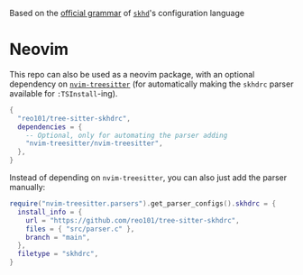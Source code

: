 Based on the [official grammar](https://github.com/koekeishiya/skhd/blob/master/README.md#configuration) of [`skhd`](https://github.com/koekeishiya/skhd)'s configuration language

# Neovim

This repo can also be used as a neovim package, with an optional dependency on [`nvim-treesitter`](https://github.com/nvim-treesitter/nvim-treesitter) (for automatically making the `skhdrc` parser available for `:TSInstall`-ing).

```lua
{
  "reo101/tree-sitter-skhdrc",
  dependencies = {
    -- Optional, only for automating the parser adding
    "nvim-treesitter/nvim-treesitter",
  },
}
```

Instead of depending on `nvim-treesitter`, you can also just add the parser manually:

```lua
require("nvim-treesitter.parsers").get_parser_configs().skhdrc = {
  install_info = {
    url = "https://github.com/reo101/tree-sitter-skhdrc",
    files = { "src/parser.c" },
    branch = "main",
  },
  filetype = "skhdrc",
}
```
